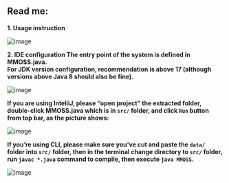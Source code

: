 ## Read me:
**1. Usage instruction**
   
   ![image](https://github.com/user-attachments/assets/6c438d60-e9d6-4e39-a6c6-b75754fbb610)

**2. IDE configuration 
  The entry point of the system is defined in MMOSS.java.  
  For JDK version configuration, recommendation is above 17 (although versions above Java 8 should also be fine).**
  
  ![image](https://github.com/user-attachments/assets/60b2a465-2761-46b7-99bc-7d0d931a00e8)
  
  **If you are using InteliiJ, please “open project” the extracted folder, double-click MMOSS.java which is in `src/` folder, and click `Run` button from top bar, as the picture shows:**

  ![image](https://github.com/user-attachments/assets/e13d2efe-90f1-4630-b047-1476fa61be2e)

  **If you’re using CLI, please make sure you’ve cut and paste the `data/` folder into `src/` folder, then in the terminal change directory to `src/` folder, run `javac *.java` command to compile, then execute `java MMOSS`.**

  ![image](https://github.com/user-attachments/assets/83f6ceef-cdbd-45d0-9047-1c61273e1ce8)
